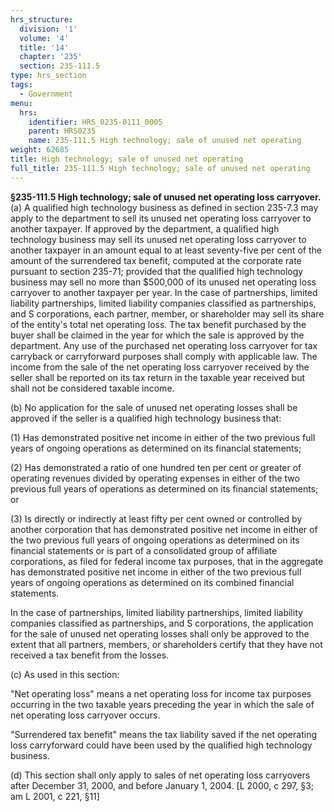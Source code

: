 ```yaml
---
hrs_structure:
  division: '1'
  volume: '4'
  title: '14'
  chapter: '235'
  section: 235-111.5
type: hrs_section
tags:
  - Government
menu:
  hrs:
    identifier: HRS_0235-0111_0005
    parent: HRS0235
    name: 235-111.5 High technology; sale of unused net operating
weight: 62685
title: High technology; sale of unused net operating
full_title: 235-111.5 High technology; sale of unused net operating
---
```

**§235-111.5 High technology; sale of unused net operating loss carryover.** (a) A qualified high technology business as defined in section 235-7.3 may apply to the department to sell its unused net operating loss carryover to another taxpayer. If approved by the department, a qualified high technology business may sell its unused net operating loss carryover to another taxpayer in an amount equal to at least seventy-five per cent of the amount of the surrendered tax benefit, computed at the corporate rate pursuant to section 235-71; provided that the qualified high technology business may sell no more than $500,000 of its unused net operating loss carryover to another taxpayer per year. In the case of partnerships, limited liability partnerships, limited liability companies classified as partnerships, and S corporations, each partner, member, or shareholder may sell its share of the entity's total net operating loss. The tax benefit purchased by the buyer shall be claimed in the year for which the sale is approved by the department. Any use of the purchased net operating loss carryover for tax carryback or carryforward purposes shall comply with applicable law. The income from the sale of the net operating loss carryover received by the seller shall be reported on its tax return in the taxable year received but shall not be considered taxable income.

(b) No application for the sale of unused net operating losses shall be approved if the seller is a qualified high technology business that:

(1) Has demonstrated positive net income in either of the two previous full years of ongoing operations as determined on its financial statements;

(2) Has demonstrated a ratio of one hundred ten per cent or greater of operating revenues divided by operating expenses in either of the two previous full years of operations as determined on its financial statements; or

(3) Is directly or indirectly at least fifty per cent owned or controlled by another corporation that has demonstrated positive net income in either of the two previous full years of ongoing operations as determined on its financial statements or is part of a consolidated group of affiliate corporations, as filed for federal income tax purposes, that in the aggregate has demonstrated positive net income in either of the two previous full years of ongoing operations as determined on its combined financial statements.

In the case of partnerships, limited liability partnerships, limited liability companies classified as partnerships, and S corporations, the application for the sale of unused net operating losses shall only be approved to the extent that all partners, members, or shareholders certify that they have not received a tax benefit from the losses.

(c) As used in this section:

"Net operating loss" means a net operating loss for income tax purposes occurring in the two taxable years preceding the year in which the sale of net operating loss carryover occurs.

"Surrendered tax benefit" means the tax liability saved if the net operating loss carryforward could have been used by the qualified high technology business.

(d) This section shall only apply to sales of net operating loss carryovers after December 31, 2000, and before January 1, 2004\. [L 2000, c 297, §3; am L 2001, c 221, §11]